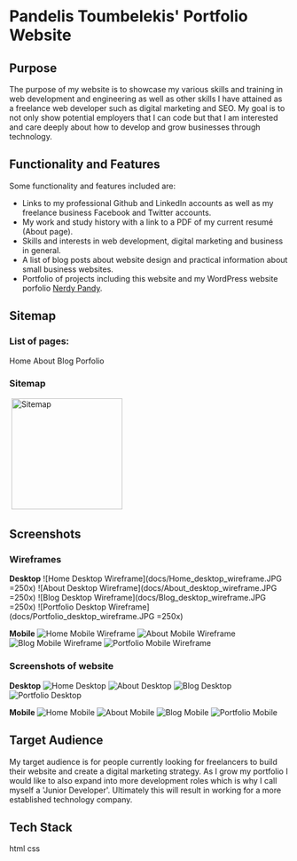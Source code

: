 # Pandelis Toumbelekis' Portfolio Website

## Purpose

The purpose of my website is to showcase my various skills and training in web development and engineering as well as other skills I have attained as a freelance web 
developer such as digital marketing and SEO. My goal is to not only show potential employers that I can code but that I am interested and care deeply about 
how to develop and grow businesses through technology.

## Functionality and Features

Some functionality and features included are:
- Links to my professional Github and LinkedIn accounts as well as my freelance business Facebook and Twitter accounts.
- My work and study history with a link to a PDF of my current resumé (About page).
- Skills and interests in web development, digital marketing and business in general.
- A list of blog posts about website design and practical information about small business websites.
- Portfolio of projects including this website and my WordPress website porfolio [Nerdy Pandy](https://nerdypandy.com.au).

## Sitemap

### List of pages:
Home
About
Blog
Porfolio

### Sitemap
![]()
<img src="docs/sitemap.JPG" alt="Sitemap" width="200"/>

## Screenshots

### Wireframes

**Desktop**
![Home Desktop Wireframe](docs/Home_desktop_wireframe.JPG =250x)
![About Desktop Wireframe](docs/About_desktop_wireframe.JPG =250x)
![Blog Desktop Wireframe](docs/Blog_desktop_wireframe.JPG =250x)
![Portfolio Desktop Wireframe](docs/Portfolio_desktop_wireframe.JPG =250x)

**Mobile**
![Home Mobile Wireframe](docs/Home_mobile_wireframe.JPG)
![About Mobile Wireframe](docs/About_mobile_wireframe.JPG)
![Blog Mobile Wireframe](docs/Blog_mobile_wireframe.JPG)
![Portfolio Mobile Wireframe](docs/Portfolio_mobile_wireframe.JPG)

### Screenshots of website

**Desktop**
![Home Desktop](docs/Home_desktop_screenshot.JPG)
![About Desktop](docs/About_desktop_screenshot.JPG)
![Blog Desktop](docs/Blog_desktop_screenshot.JPG)
![Portfolio Desktop](docs/Home_desktop_screenshot.JPG)

**Mobile**
![Home Mobile](docs/Home_mobile_screenshot.JPG)
![About Mobile](docs/About_mobile_screenshot.JPG)
![Blog Mobile](docs/Blog_mobile_screenshot.JPG)
![Portfolio Mobile](docs/Portfolio_mobile_screenshot.JPG)

## Target Audience

My target audience is for people currently looking for freelancers to build their website and create a digital marketing strategy. As I grow my portfolio I would like to 
also expand into more development roles which is why I call myself a 'Junior Developer'. Ultimately this will result in working for a more established technology company.

## Tech Stack
html
css
